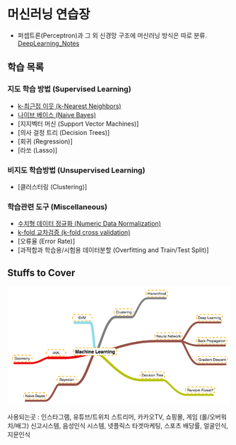 머신러닝 연습장
===============

-	퍼셉트론(Perceptron)과 그 외 신경망 구조에 머신러닝 방식은 따로 분류. [DeepLearning_Notes](https://github.com/skim0119/DeepLearning_Notes)

학습 목록
---------

### 지도 학습 방법 (Supervised Learning)

-	[k-최근접 이웃 (k-Nearest Neighbors)](https://github.com/skim0119/MachineLearning_Notes/tree/master/Notes/%EC%A7%80%EB%8F%84%ED%95%99%EC%8A%B5/k-%EC%B5%9C%EA%B7%BC%EC%A0%91%20%EC%9D%B4%EC%9B%83)
-	[나이브 베이스 (Naive Bayes)](https://github.com/skim0119/MachineLearning_Notes/tree/master/Notes/%EC%A7%80%EB%8F%84%ED%95%99%EC%8A%B5/%EB%82%98%EC%9D%B4%EB%B8%8C%20%EB%B2%A0%EC%9D%B4%EC%8A%A4)
-	[지지벡터 머신 (Support Vector Machines)]
-	[의사 걸정 트리 (Decision Trees)]
-	[회귀 (Regression)]
-	[라쏘 (Lasso)]

### 비지도 학습방법 (Unsupervised Learning)

-	[클러스터링 (Clustering)]

### 학습관련 도구 (Miscellaneous)

-	[수치형 데이터 정규화 (Numeric Data Normalization)](https://github.com/skim0119/MachineLearning_Notes/blob/master/Notes/%EB%8F%84%EA%B5%AC/1.%20%EC%88%98%EC%B9%98%ED%98%95%20%EB%8D%B0%EC%9D%B4%ED%84%B0%20%EC%A0%95%EA%B7%9C%ED%99%94.ipynb)
-	[k-fold 교차검증 (k-fold cross validation)](https://github.com/skim0119/MachineLearning_Notes/blob/master/Notes/%EB%8F%84%EA%B5%AC/2.%EA%B5%90%EC%B0%A8%EA%B2%80%EC%A6%9D.ipynb)
-	[오류율 (Error Rate)]
-	[과적합과 학습용/시험용 데이터분할 (Overfitting and Train/Test Split)]

Stuffs to Cover
---------------

![Roadmap](Roadmap.png)

사용되는곳 : 인스타그램, 유튜브/트위치 스트리머, 카카오TV, 쇼핑몰, 게임 (롤/오버워치/배그) 신고시스템, 음성인식 시스템, 넷플릭스 타겟마케팅, 스포츠 배당률, 얼굴인식, 지문인식
